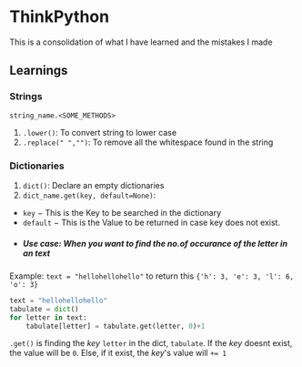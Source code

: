 # ThinkPython

This is a consolidation of what I have learned and the mistakes I made

## Learnings

### Strings

`string_name.<SOME_METHODS>`

1.  `.lower()`: To convert string to lower case
2.  `.replace(" ","")`: To remove all the whitespace found in the string

### Dictionaries

1.  `dict()`: Declare an empty dictionaries
2.  `dict_name.get(key, default=None)`:

- `key` − This is the Key to be searched in the dictionary
- `default` − This is the Value to be returned in case key does not exist.
- ##### Use case: When you want to find the no.of occurance of the letter in an text
Example: 
`text = "hellohellohello"` to return this `{'h': 3, 'e': 3, 'l': 6, 'o': 3}`

```python
text = "hellohellohello"
tabulate = dict()
for letter in text:
    tabulate[letter] = tabulate.get(letter, 0)+1  
```

`.get()` is finding the _key_ `letter` in the dict, `tabulate`. If the _key_ doesnt exist, the value will be `0`. Else, if it exist, the _key_'s value will `+= 1`
